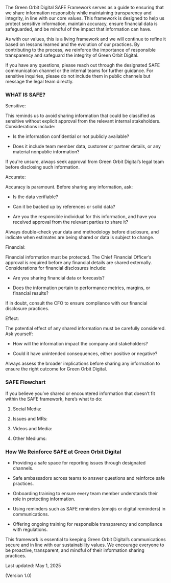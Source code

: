 <!-- Unsupported block type: table_of_contents -->

The Green Orbit Digital SAFE Framework serves as a guide to ensuring that we share information responsibly while maintaining transparency and integrity, in line with our core values. This framework is designed to help us protect sensitive information, maintain accuracy, ensure financial data is safeguarded, and be mindful of the impact that information can have.

As with our values, this is a living framework and we will continue to refine it based on lessons learned and the evolution of our practices. By contributing to the process, we reinforce the importance of responsible transparency and safeguard the integrity of Green Orbit Digital.

If you have any questions, please reach out through the designated SAFE communication channel or the internal teams for further guidance. For sensitive inquiries, please do not include them in public channels but message the legal team directly.

<!-- Unsupported block type: divider -->

### WHAT IS SAFE?

Sensitive:

This reminds us to avoid sharing information that could be classified as sensitive without explicit approval from the relevant internal stakeholders. Considerations include:

- Is the information confidential or not publicly available?

- Does it include team member data, customer or partner details, or any material nonpublic information?

If you're unsure, always seek approval from Green Orbit Digital’s legal team before disclosing such information.

Accurate:

Accuracy is paramount. Before sharing any information, ask:

- Is the data verifiable?

- Can it be backed up by references or solid data?

- Are you the responsible individual for this information, and have you received approval from the relevant parties to share it?

Always double-check your data and methodology before disclosure, and indicate when estimates are being shared or data is subject to change.

Financial:

Financial information must be protected. The Chief Financial Officer’s approval is required before any financial details are shared externally. Considerations for financial disclosures include:

- Are you sharing financial data or forecasts?

- Does the information pertain to performance metrics, margins, or financial results?

If in doubt, consult the CFO to ensure compliance with our financial disclosure practices.

Effect:

The potential effect of any shared information must be carefully considered. Ask yourself:

- How will the information impact the company and stakeholders?

- Could it have unintended consequences, either positive or negative?

Always assess the broader implications before sharing any information to ensure the right outcome for Green Orbit Digital.

<!-- Unsupported block type: divider -->

### SAFE Flowchart

If you believe you’ve shared or encountered information that doesn’t fit within the SAFE framework, here’s what to do:

1. Social Media:

1. Issues and MRs:

1. Videos and Media:

1. Other Mediums:

<!-- Unsupported block type: divider -->

### How We Reinforce SAFE at Green Orbit Digital

- Providing a safe space for reporting issues through designated channels.

- Safe ambassadors across teams to answer questions and reinforce safe practices.

- Onboarding training to ensure every team member understands their role in protecting information.

- Using reminders such as SAFE reminders (emojis or digital reminders) in communications.

- Offering ongoing training for responsible transparency and compliance with regulations.

<!-- Unsupported block type: divider -->

This framework is essential to keeping Green Orbit Digital’s communications secure and in line with our sustainability values. We encourage everyone to be proactive, transparent, and mindful of their information sharing practices.

Last updated: May 1, 2025

(Version 1.0)